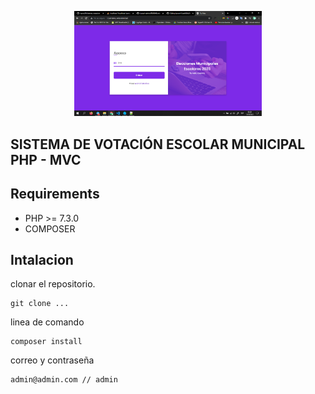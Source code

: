 <p align="center">
<img width="300" src="https://raw.githubusercontent.com/tucno21/sistema_votaccion/votacion/fondo.png" alt="foto">
</a>

## SISTEMA DE VOTACIÓN ESCOLAR MUNICIPAL PHP - MVC

## Requirements

- PHP >= 7.3.0
- COMPOSER

## Intalacion

clonar el repositorio.

```
git clone ...
```

linea de comando

```
composer install
```

correo y contraseña

```
admin@admin.com // admin
```
